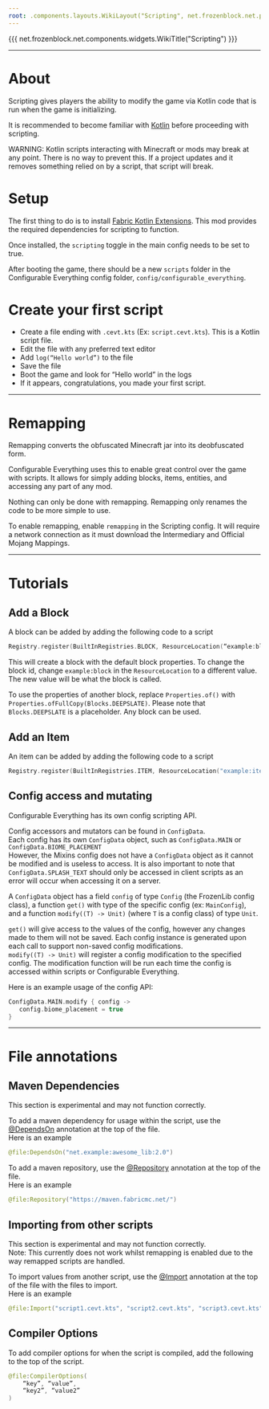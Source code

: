 ```yaml
---
root: .components.layouts.WikiLayout("Scripting", net.frozenblock.net.pages.config_every())
---
```


{{{ net.frozenblock.net.components.widgets.WikiTitle("Scripting") }}}

---

# About
Scripting gives players the ability to modify the game via Kotlin code that is run when the game is initializing.

It is recommended to become familiar with [Kotlin](https://kotlinlang.org/docs) before proceeding with scripting.

WARNING: Kotlin scripts interacting with Minecraft or mods may break at any point. There is no way to prevent this. If a project updates and it removes something relied on by a script, that script will break.

# Setup
The first thing to do is to install [Fabric Kotlin Extensions](https://modrinth.com/mod/fabric-kotlin-extensions). This mod provides the required dependencies for scripting to function.

Once installed, the `scripting` toggle in the main config needs to be set to true.

After booting the game, there should be a new `scripts` folder in the Configurable Everything config folder, `config/configurable_everything`.

# Create your first script
- Create a file ending with `.cevt.kts` (Ex: `script.cevt.kts`). This is a Kotlin script file.
- Edit the file with any preferred text editor
- Add `log(“Hello world”)` to the file
- Save the file
- Boot the game and look for “Hello world” in the logs
- If it appears, congratulations, you made your first script.

***

# Remapping
Remapping converts the obfuscated Minecraft jar into its deobfuscated form.

Configurable Everything uses this to enable great control over the game with scripts. It allows for simply adding blocks, items, entities, and accessing any part of any mod.

Nothing can only be done with remapping. Remapping only renames the code to be more simple to use.


To enable remapping, enable `remapping` in the Scripting config. It will require a network connection as it must download the Intermediary and Official Mojang Mappings.

***

# Tutorials

## Add a Block

A block can be added by adding the following code to a script
```kotlin
Registry.register(BuiltInRegistries.BLOCK, ResourceLocation(“example:block”), Block(Properties.of()))
```
This will create a block with the default block properties. To change the block id, change `example:block` in the `ResourceLocation` to a different value. The new value will be what the block is called.

To use the properties of another block, replace `Properties.of()` with `Properties.ofFullCopy(Blocks.DEEPSLATE)`. Please note that `Blocks.DEEPSLATE` is a placeholder. Any block can be used.

## Add an Item

An item can be added by adding the following code to a script
```kotlin
Registry.register(BuiltInRegistries.ITEM, ResourceLocation("example:item"), Item(Item.Properties()))`
```

## Config access and mutating

Configurable Everything has its own config scripting API.

Config accessors and mutators can be found in `ConfigData`.  
Each config has its own `ConfigData` object, such as `ConfigData.MAIN` or `ConfigData.BIOME_PLACEMENT`  
However, the Mixins config does not have a `ConfigData` object as it cannot be modified and is useless to access. It is also important to note that `ConfigData.SPLASH_TEXT` should only be accessed in client scripts as an error will occur when accessing it on a server.

A `ConfigData` object has a field `config` of type `Config` (the FrozenLib config class), a function `get()` with type of the specific config (ex: `MainConfig`), and a function `modify((T) -> Unit)` (where `T` is a config class) of type `Unit`.

`get()` will give access to the values of the config, however any changes made to them will not be saved. Each config instance is generated upon each call to support non-saved config modifications.  
`modify((T) -> Unit)` will register a config modification to the specified config. The modification function will be run each time the config is accessed within scripts or Configurable Everything.

Here is an example usage of the config API:
```kotlin
ConfigData.MAIN.modify { config ->
   config.biome_placement = true
}
```

***

# File annotations

## Maven Dependencies
This section is experimental and may not function correctly.

To add a maven dependency for usage within the script, use the [@DependsOn](https://github.com/JetBrains/kotlin/blob/master/libraries/scripting/dependencies/src/kotlin/script/experimental/dependencies/annotations.kt) annotation at the top of the file.  
Here is an example
```kotlin
@file:DependsOn("net.example:awesome_lib:2.0")
```

To add a maven repository, use the [@Repository](https://github.com/JetBrains/kotlin/blob/master/libraries/scripting/dependencies/src/kotlin/script/experimental/dependencies/annotations.kt) annotation at the top of the file.  
Here is an example
```kotlin
@file:Repository("https://maven.fabricmc.net/")
```

## Importing from other scripts
This section is experimental and may not function correctly.  
Note: This currently does not work whilst remapping is enabled due to the way remapped scripts are handled.

To import values from another script, use the [@Import](https://github.com/FrozenBlock/Configurable-Everything/blob/master/src/main/java/net/frozenblock/configurableeverything/scripting/util/Annotations.kt) annotation at the top of the file with the files to import.  
Here is an example
```kotlin
@file:Import("script1.cevt.kts", "script2.cevt.kts", "script3.cevt.kts")
```

## Compiler Options

To add compiler options for when the script is compiled, add the following to the top of the script.
```kotlin
@file:CompilerOptions(
    “key”, “value”,
    “key2”, “value2”
)
```
